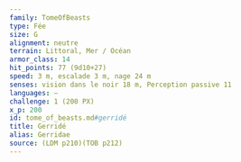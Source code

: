```yaml
---
family: TomeOfBeasts
type: Fée
size: G
alignment: neutre
terrain: Littoral, Mer / Océan
armor_class: 14
hit_points: 77 (9d10+27)
speed: 3 m, escalade 3 m, nage 24 m
senses: vision dans le noir 18 m, Perception passive 11
languages: —
challenge: 1 (200 PX)
x_p: 200
id: tome_of_beasts.md#gerridé
title: Gerridé
alias: Gerridae
source: (LDM p210)(TOB p212)
---
```


